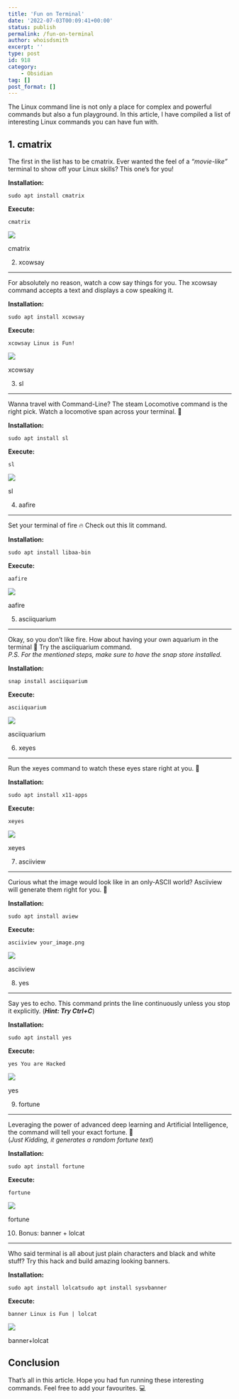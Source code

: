 ```yaml
---
title: 'Fun on Terminal'
date: '2022-07-03T00:09:41+00:00'
status: publish
permalink: /fun-on-terminal
author: whoisdsmith
excerpt: ''
type: post
id: 918
category:
    - Obsidian
tag: []
post_format: []
---
```

The Linux command line is not only a place for complex and powerful commands but also a fun playground. In this article, I have compiled a list of interesting Linux commands you can have fun with.

**1. cmatrix**
--------------

The first in the list has to be cmatrix. Ever wanted the feel of a *“movie-like”* terminal to show off your Linux skills? This one’s for you!

**Installation:**

```
sudo apt install cmatrix

```

**Execute:**

```
cmatrix

```

![](https://miro.medium.com/max/515/1*4cYfJQdp7vRn2F0wAtC6Aw.gif)

cmatrix

2. xcowsay
----------

For absolutely no reason, watch a cow say things for you. The xcowsay command accepts a text and displays a cow speaking it.

**Installation:**

```
sudo apt install xcowsay

```

**Execute:**

```
xcowsay Linux is Fun!

```

![](https://miro.medium.com/max/700/1*vO6l762iWRgJr1d3eHBYmg.png)

xcowsay

3. sl
-----

Wanna travel with Command-Line? The steam Locomotive command is the right pick. Watch a locomotive span across your terminal. 🚂

**Installation:**

```
sudo apt install sl

```

**Execute:**

```
sl

```

![](https://miro.medium.com/max/600/1*zLgsyROll3t5z-GnOnPPUg.gif)

sl

4. aafire
---------

Set your terminal of fire 🔥 Check out this lit command.

**Installation:**

```
sudo apt install libaa-bin

```

**Execute:**

```
aafire

```

![](https://miro.medium.com/max/600/1*Z-KwnZqPwVBJ6hHWpErSyg.gif)

aafire

5. asciiquarium
---------------

Okay, so you don’t like fire. How about having your own aquarium in the terminal 🌊 Try the asciiquarium command.  
*P.S. For the mentioned steps, make sure to have the snap store installed.*

**Installation:**

```
snap install asciiquarium

```

**Execute:**

```
asciiquarium

```

![](https://miro.medium.com/max/600/1*IVlUwT4Q0upAzJYYHoGVlA.gif)

asciiquarium

6. xeyes
--------

Run the xeyes command to watch these eyes stare right at you. 👀

**Installation:**

```
sudo apt install x11-apps

```

**Execute:**

```
xeyes

```

![](https://miro.medium.com/max/250/1*sS_C086E37kAKVXxhF3j1Q.gif)

xeyes

7. asciiview
------------

Curious what the image would look like in an only-ASCII world? Asciiview will generate them right for you. 🤖

**Installation:**

```
sudo apt install aview

```

**Execute:**

```
asciiview your_image.png

```

![](https://miro.medium.com/max/700/1*A2C29TGPA5ex5o_Oihwx6w.png)

asciiview

8. yes
------

Say yes to echo. This command prints the line continuously unless you stop it explicitly. (***Hint: Try Ctrl+C***)

**Installation:**

```
sudo apt install yes

```

**Execute:**

```
yes You are Hacked

```

![](https://miro.medium.com/max/700/1*mBhoChUuCOZHzQcvbD6H1g.png)

yes

9. fortune
----------

Leveraging the power of advanced deep learning and Artificial Intelligence, the command will tell your exact fortune. 🔮  
(*Just Kidding, it generates a random fortune text*)

**Installation:**

```
sudo apt install fortune

```

**Execute:**

```
fortune

```

![](https://miro.medium.com/max/688/1*Wa3G_9A-xnHv2eH-65w3Uw.png)

fortune

10. Bonus: banner + lolcat
--------------------------

Who said terminal is all about just plain characters and black and white stuff? Try this hack and build amazing looking banners.

**Installation:**

```
sudo apt install lolcatsudo apt install sysvbanner

```

**Execute:**

```
banner Linux is Fun | lolcat

```

![](https://miro.medium.com/max/700/1*q_NtYl3dbiKD8Nxgei6LvA.png)

banner+lolcat

Conclusion
----------

That’s all in this article. Hope you had fun running these interesting commands. Feel free to add your favourites. 💻